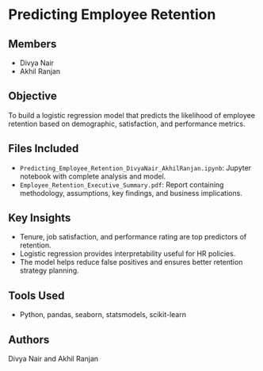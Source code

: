 # Predicting Employee Retention

## Members
- Divya Nair  
- Akhil Ranjan

## Objective
To build a logistic regression model that predicts the likelihood of employee retention based on demographic, satisfaction, and performance metrics.

## Files Included
- `Predicting_Employee_Retention_DivyaNair_AkhilRanjan.ipynb`: Jupyter notebook with complete analysis and model.
- `Employee_Retention_Executive_Summary.pdf`: Report containing methodology, assumptions, key findings, and business implications.

## Key Insights
- Tenure, job satisfaction, and performance rating are top predictors of retention.
- Logistic regression provides interpretability useful for HR policies.
- The model helps reduce false positives and ensures better retention strategy planning.

## Tools Used
- Python, pandas, seaborn, statsmodels, scikit-learn

## Authors
Divya Nair and Akhil Ranjan
